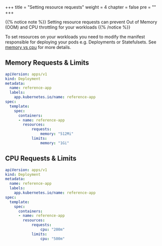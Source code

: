 +++
title = "Setting resource requests"
weight = 4
chapter = false
pre = ""
+++

{{% notice note %}}
Setting resource requests can prevent Out of Memory (OOM) and CPU throttling for your workloads
{{% /notice %}}


To set resources on your workloads you need to modify the manifest responsible for deploying your pods e.g. Deployments or Statefulsets. See [memory vs cpu](../../resources) for more details.

## Memory Requests & Limits

```yaml
apiVersion: apps/v1
kind: Deployment
metadata:
  name: reference-app
  labels:
    app.kubernetes.io/name: reference-app
spec:
  template:
    spec:
      containers:
      - name: reference-app
        resources:
            requests:
                memory: "512Mi"
            limits:
                memory: "1Gi"
```

## CPU Requests & Limits

```yaml
apiVersion: apps/v1
kind: Deployment
metadata:
  name: reference-app
  labels:
    app.kubernetes.io/name: reference-app
spec:
  template:
    spec:
      containers:
      - name: reference-app
        resources:
            requests:
                cpu: "200m"
            limits:
                cpu: "500m"
```